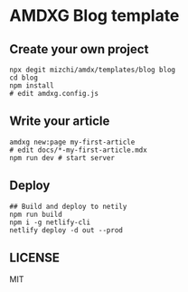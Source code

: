 # AMDXG Blog template

## Create your own project

```
npx degit mizchi/amdx/templates/blog blog
cd blog
npm install
# edit amdxg.config.js
```

## Write your article

```
amdxg new:page my-first-article
# edit docs/*-my-first-article.mdx
npm run dev # start server
```

## Deploy

```
## Build and deploy to netily
npm run build
npm i -g netlify-cli
netlify deploy -d out --prod
```

## LICENSE

MIT
